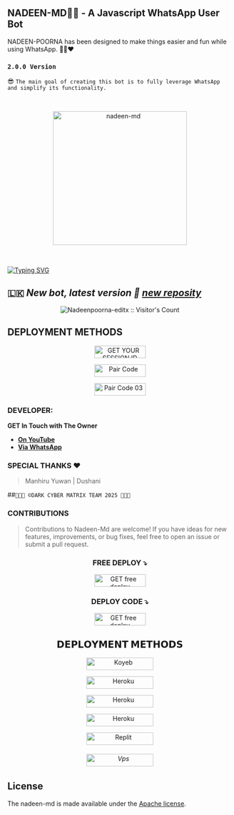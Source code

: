 ## NADEEN-MD👨‍💻 - A Javascript WhatsApp User Bot
NADEEN-POORNA has been designed to make things easier and fun while using WhatsApp. 👨‍💻❤️
### `2.0.0 Version`
😎 `The main goal of creating this bot is to fully leverage WhatsApp and simplify its functionality.`

<br>
<p align="center">  
  <a href="https://files.catbox.moe/2nmi9q.png">
    <img alt="nadeen-md" height="300" src="https://files.catbox.moe/2nmi9q.png">
    
  
  </a>
</p>  


<br>
<br>
<a href="https://git.io/typing-svg"><img src="https://readme-typing-svg.demolab.com?font=Black+Ops+One&size=50&pause=1000&color=7600bc&center=true&width=910&height=100&lines=THANKS FOR USESING +NADEEN-MD;MULTI+DEVICE+WHATSAPP+BOT;CREATED+BY+NADEEN+POORNA;👨‍💻💝V2💝👨‍💻​" alt="Typing SVG" /></a>
  </p>

## 🇱🇰 ***New bot, latest version 🎉 [new reposity](https://github.com/Nadeenpoorna-lkz/NADEEN-MD)***

  
<p align="center"><img src="https://profile-counter.glitch.me/{Nadeenpoorna-lkz}/count.svg" alt="Nadeenpoorna-editx :: Visitor's Count" /></p>

 ## DEPLOYMENT METHODS

<p align="center">
<a href='https://dependent-celestyna-nadeen-md-by-nadeen-poorna-d0e30723.koyeb.app/' target="_blank"><img alt='GET YOUR SESSION ID' src='https://img.shields.io/badge/-Get Your Session Id-darkgreen?style=for-the-badge&logo=Whatsapp&logoColor=white'/< width=115 height=28/p></a>

<p align="center">
<a href='https://dependent-celestyna-nadeen-md-by-nadeen-poorna-d0e30723.koyeb.app/pair' target="_blank"><img alt='Pair Code ' src='https://img.shields.io/badge/-Pair Code-darkgreen?style=for-the-badge&logo=Whatsapp&logoColor=white'/< width=115 height=28/p></a>

<p align="center">
<a href='https://dependent-celestyna-nadeen-md-by-nadeen-poorna-d0e30723.koyeb.app/qr' target="_blank"><img alt='Pair Code 03' src='https://img.shields.io/badge/-Qr Code-darkgreen?style=for-the-badge&logo=Whatsapp&logoColor=white'/< width=115 height=28/p></a>
  
### DEVELOPER:
**GET In Touch with The Owner**
- [**On YouTube**](https://youtube.com/@NADEEN-MD)
- [**Via WhatsApp**](https://wa.me/94711451319)

### SPECIAL THANKS ❤ 
> Manhiru Yuwan
> | Dushani

##`👨🏻‍💻 ©DARK CYBER MATRIX TEAM 2025 👨🏻‍💻`


### CONTRIBUTIONS 
> Contributions to Nadeen-Md are welcome! If you have ideas for new features, improvements, or bug fixes, feel free to open an issue or submit a pull request.

<h3 align="center">FREE DEPLOY ⤵</h3>
<p align="center">
<a href='https://www.youtube.com/watch?v=S-YOOsTvteE&t=17s' target="_blank"><img alt='GET free deploy' src='https://img.shields.io/badge/-Watch Free Deploy-darkred?style=for-the-badge&logo=Youtube&logoColor=white'/< width=115 height=28/p></a>

<h3 align="center">DEPLOY CODE ⤵</h3>
<p align="center">
<a href='https://whatsapp.com/channel/0029VagN2qW3gvWUBhsjcn3I/238'&t=17s' target="_blank"><img alt='GET free deploy' src='https://img.shields.io/badge/-Free Deploy Code-darkblue?style=for-the-badge&logo=Javascript&logoColor=white'/< width=115 height=28/p></a>

<h2 align="center">𝗗𝗘𝗣𝗟𝗢𝗬𝗠𝗘𝗡𝗧 𝗠𝗘𝗧𝗛𝗢𝗗𝗦</h2>

<p align="center">
<a href='https://www.koyeb.com/static/images/deploy/button.svg)](https://app.koyeb.com/apps/deploy?type=git&repository=https://github.com/Nadeenpoorna-lkz/NADEEN-MD&branch=main&env[SESSION_ID]&env[OWNER_NUMBER]=94711451319&env[MONGODB_URI]&&env[OWNER_NAME]=Nadeen&env[KOYEB_API]&env[AUTO_READ_STATUS]=false&env[ANTI_BAD_WORD]=fuck,huththa,pakaya&env[ALWAYS_ONLINE]=true&env[PREFIX]=.&env[ALIVE_IMG]=https://telegra.ph/file/c7ce95554df8fcfa85680.jpg&env[ALIVE_MSJ]=IAmOnline&env[AUTO_RESTART]=true&env[SUDO]=94711451319&env[READ_MESSAGE]=false&env[DISABLE_PM]=false&env[DL_SIZE]=500&env[WORK_TYPE]=public&env[THEME]=NADEEN-MD&env[PACK_INFO]=nadeen;madebynadeenpoorna&name=nadeen-md&env[KOYEB_NAME]=nadeen-md&env[ANTILINK_VALUES]=chat.whatsapp.com&env[PORT]=8000' target="_blank"><img alt='Koyeb' src='https://img.shields.io/badge/-koyeb deploy-blue?style=for-the-badge&logo=koyeb&logoColor=white'/< width=150 height=28/p></a>


<p align="center">
<a href='https://dashboard.heroku.com/new?button-url=https://github.com/Nadeenpoorna-lkz/NADEEN-MD&template=https://github.com/Nadeenpoorna-lkz/NADEEN-MD.git' target="_blank"><img alt='Heroku' src='https://img.shields.io/badge/-heroku ‎ deploy-blue?style=for-the-badge&logo=heroku&logoColor=white'/< width=150 height=28/p></a>

<p align="center">
<a href='https://railway.app/new' target="_blank"><img alt='Heroku' src='https://img.shields.io/badge/-railway deploy-blue?style=for-the-badge&logo=railway&logoColor=white'/< width=150 height=28/p></a>

<p align="center">
<a href='https://dashboard.render.com/web/new' target="_blank"><img alt='Heroku' src='https://img.shields.io/badge/-Render deploy-blue?style=for-the-badge&logo=render&logoColor=white'/< width=150 height=28/p></a>

<p align="center">
<a href='https://replit.com/~' target="_blank"><img alt='Replit' src='https://img.shields.io/badge/-Replit Deploy-blue?style=for-the-badge&logo=replit&logoColor=white'/< width=150 height=28/p></a> <h6>

<p align="center">
<a href='https://github.com/Nadeenpoorna-lkz/NADEEN-MD/blob/main/deploy-on-vps.md' target="_blank"><img alt='Vps' src='https://img.shields.io/badge/-Vps Deploy-blue?style=for-the-badge&logo=Vps&logoColor=white'/< width=150 height=28/p></a> <h6>

  

  </a>
</p>  

## License

The nadeen-md is made available under the [Apache license](https://github.com/Nadeenpoorna-lkz/NADEEN-MD/blob/main/LICENSE). 
